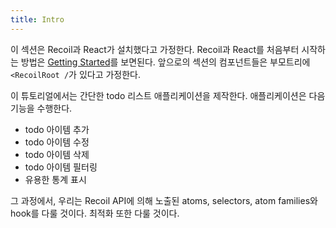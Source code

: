```yaml
---
title: Intro
---
```


이 섹션은 Recoil과 React가 설치했다고 가정한다. Recoil과 React를 처음부터 시작하는 방법은 [Getting Started](/docs/introduction/getting-started)를 보면된다. 앞으로의 섹션의 컴포넌트들은 부모트리에 `<RecoilRoot /`가 있다고 가정한다.

이 튜토리얼에서는 간단한 todo 리스트 애플리케이션을 제작한다. 애플리케이션은 다음 기능을 수행한다.

- todo 아이템 추가
- todo 아이템 수정
- todo 아이템 삭제
- todo 아이템 필터링
- 유용한 통계 표시

그 과정에서, 우리는 Recoil API에 의해 노출된 atoms, selectors, atom families와 hook를 다룰 것이다. 최적화 또한 다룰 것이다.
